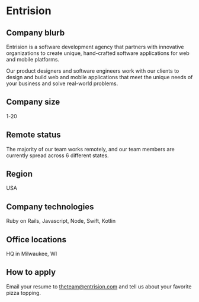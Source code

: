 # Entrision

## Company blurb

Entrision is a software development agency that partners with innovative organizations to create unique, hand-crafted software applications for web and mobile platforms.

Our product designers and software engineers work with our clients to design and build web and mobile applications that meet the unique needs of your business and solve real-world problems.

## Company size

1-20

## Remote status

The majority of our team works remotely, and our team members are currently spread across 6 different states.

## Region

USA

## Company technologies

Ruby on Rails, Javascript, Node, Swift, Kotlin

## Office locations

HQ in Milwaukee, WI

## How to apply

Email your resume to theteam@entrision.com and tell us about your favorite pizza topping.
